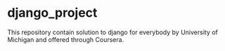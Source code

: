 # django_project
This repository contain solution to django for everybody by  University of Michigan and offered through
Coursera.
